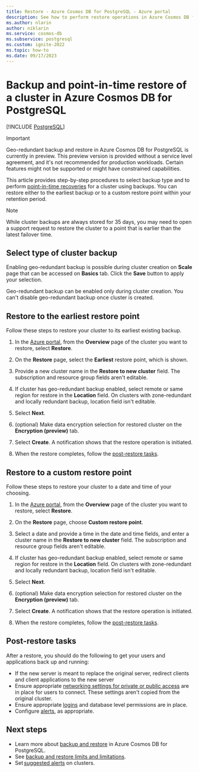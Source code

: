 ```yaml
---
title: Restore - Azure Cosmos DB for PostgreSQL - Azure portal
description: See how to perform restore operations in Azure Cosmos DB for PostgreSQL through the Azure portal.
ms.author: nlarin
author: niklarin
ms.service: cosmos-db
ms.subservice: postgresql
ms.custom: ignite-2022
ms.topic: how-to
ms.date: 09/17/2023
---
```


# Backup and point-in-time restore of a cluster in Azure Cosmos DB for PostgreSQL

[!INCLUDE [PostgreSQL](../includes/appliesto-postgresql.md)]

> [!IMPORTANT]
> Geo-redundant backup and restore in Azure Cosmos DB for PostgreSQL is currently in preview.
> This preview version is provided without a service level agreement, and it's not recommended
> for production workloads. Certain features might not be supported or might have constrained 
> capabilities.

This article provides step-by-step procedures to select backup type and to perform [point-in-time
recoveries](concepts-backup.md#restore) for a
cluster using backups. You can restore either to the earliest backup or to
a custom restore point within your retention period.

> [!NOTE]
> While cluster backups are always stored for 35 days, you may need to 
> open a support request to restore the cluster to a point that is earlier
> than the latest failover time. 

## Select type of cluster backup
Enabling geo-redundant backup is possible during cluster creation on **Scale** page that can be accessed on **Basics** tab. Click the **Save** button to apply your selection. 

Geo-redundant backup can be enabled only during cluster creation. You can't disable geo-redundant backup once cluster is created.

## Restore to the earliest restore point

Follow these steps to restore your cluster to its
earliest existing backup.

1. In the [Azure portal](https://portal.azure.com/), from the **Overview** page of the cluster you want to restore, select **Restore**.

1. On the **Restore** page, select the **Earliest** restore point, which is shown.

1. Provide a new cluster name in the **Restore to new cluster** field. The subscription and resource group fields aren't editable.

1. If cluster has geo-redundant backup enabled, select remote or same region for restore in the **Location** field. On clusters with zone-redundant and locally redundant backup, location field isn't editable.

1. Select **Next**. 

1. (optional) Make data encryption selection for restored cluster on the **Encryption (preview)** tab.

1. Select **Create**. A notification shows that the restore operation is initiated.

1. When the restore completes, follow the [post-restore tasks](#post-restore-tasks).

## Restore to a custom restore point

Follow these steps to restore your cluster to a date
and time of your choosing.

1. In the [Azure portal](https://portal.azure.com/), from the **Overview** page of the cluster you want to restore, select **Restore**.

1. On the **Restore** page, choose **Custom restore point**.

1. Select a date and provide a time in the date and time fields, and enter a cluster name in the **Restore to new cluster** field. The subscription and resource group fields aren't editable.

1. If cluster has geo-redundant backup enabled, select remote or same region for restore in the **Location** field. On clusters with zone-redundant and locally redundant backup, location field isn't editable.

1. Select **Next**. 

1. (optional) Make data encryption selection for restored cluster on the **Encryption (preview)** tab.

1. Select **Create**. A notification shows that the restore operation is initiated.

1. When the restore completes, follow the [post-restore tasks](#post-restore-tasks).

## Post-restore tasks

After a restore, you should do the following to get your users and applications
back up and running:

* If the new server is meant to replace the original server, redirect clients
  and client applications to the new server
* Ensure appropriate [networking settings for private or public access](./concepts-security-overview.md#network-security) are in place for
  users to connect. These settings aren't copied from the original cluster.
* Ensure appropriate [logins](./howto-create-users.md) and database level permissions are in place.
* Configure [alerts](./howto-alert-on-metric.md#suggested-alerts), as appropriate.

## Next steps

* Learn more about [backup and restore](concepts-backup.md) in
  Azure Cosmos DB for PostgreSQL.
* See [backup and restore limits and limitations](./reference-limits.md#backup-and-restore).
* Set [suggested alerts](./howto-alert-on-metric.md#suggested-alerts) on clusters.
